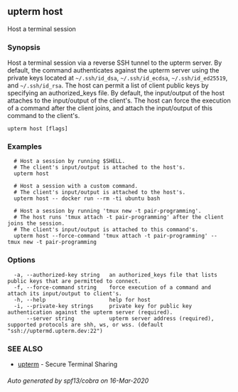 ## upterm host

Host a terminal session

### Synopsis

Host a terminal session via a reverse SSH tunnel to the upterm server. By default, the command authenticates against the upterm server using the private keys located at `~/.ssh/id_dsa`, `~/.ssh/id_ecdsa`, `~/.ssh/id_ed25519`, and `~/.ssh/id_rsa`. The host can permit a list of client public keys by specifying an authorized_keys file. By default, the input/output of the host attaches to the input/output of the client's. The host can force the execution of a command after the client joins, and attach the input/output of this command to the client's.

```
upterm host [flags]
```

### Examples

```
  # Host a session by running $SHELL.
  # The client's input/output is attached to the host's.
  upterm host

  # Host a session with a custom command.
  # The client's input/output is attached to the host's.
  upterm host -- docker run --rm -ti ubuntu bash

  # Host a session by running 'tmux new -t pair-programming'.
  # The host runs 'tmux attach -t pair-programming' after the client joins the session.
  # The client's input/output is attached to this command's.
  upterm host --force-command 'tmux attach -t pair-programming' -- tmux new -t pair-programming
```

### Options

```
  -a, --authorized-key string   an authorized_keys file that lists public keys that are permitted to connect.
  -f, --force-command string    force execution of a command and attach its input/output to client's.
  -h, --help                    help for host
  -i, --private-key strings     private key for public key authentication against the upterm server (required).
      --server string           upterm server address (required), supported protocols are shh, ws, or wss. (default "ssh://uptermd.upterm.dev:22")
```

### SEE ALSO

* [upterm](upterm.md)	 - Secure Terminal Sharing

###### Auto generated by spf13/cobra on 16-Mar-2020
